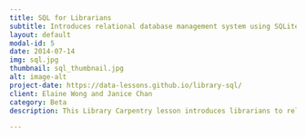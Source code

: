 ```yaml
---
title: SQL for Librarians
subtitle: Introduces relational database management system using SQLite.
layout: default
modal-id: 5
date: 2014-07-14
img: sql.jpg
thumbnail: sql_thumbnail.jpg
alt: image-alt
project-date: https://data-lessons.github.io/library-sql/
client: Elaine Wong and Janice Chan
category: Beta
description: This Library Carpentry lesson introduces librarians to relational database management system using SQLite. At the conclusion of the lesson you will&#58; understand what SQLite does; use SQLite to summarise and link databases.

---
```

